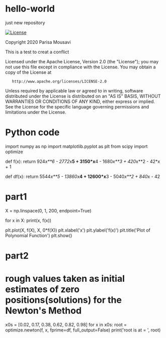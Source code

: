 # hello-world
just new repository

[![License](https://img.shields.io/badge/License-Apache%202.0-blue.svg)](https://opensource.org/licenses/Apache-2.0)

   Copyright 2020 Parisa Mousavi
   
   This is a test to creat a conflict

   Licensed under the Apache License, Version 2.0 (the "License");
   you may not use this file except in compliance with the License.
   You may obtain a copy of the License at

       http://www.apache.org/licenses/LICENSE-2.0

   Unless required by applicable law or agreed to in writing, software
   distributed under the License is distributed on an "AS IS" BASIS,
   WITHOUT WARRANTIES OR CONDITIONS OF ANY KIND, either express or implied.
   See the License for the specific language governing permissions and
   limitations under the License.
   
# Python code

import numpy as np
import matplotlib.pyplot as plt
from scipy import optimize


def f(x):
    return 924*x**6 - 2772*x**5 + 3150*x**4 - 1680*x**3 + 420*x**2 - 42*x + 1


def df(x):
    return 5544*x**5 - 13860*x**4 + 12600*x**3 - 5040*x**2 + 840*x - 42


# part1
X = np.linspace(0, 1, 200, endpoint=True)

for x in X:
    print(x, f(x))

plt.plot(X, f(X), X, 0*f(X))
plt.xlabel('x')
plt.ylabel('f(x)')
plt.title('Plot of Polynomial Function')
plt.show()

# part2
# rough values taken as initial estimates of zero positions(solutions) for the Newton's Method
x0s = [0.02, 0.17, 0.38, 0.62, 0.82, 0.98]
for x in x0s:
    root = optimize.newton(f, x, fprime=df, full_output=False)
    print('root is at = ', root)

